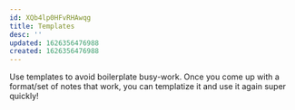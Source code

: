 ```yaml
---
id: XQb4lp0HFvRHAwqg
title: Templates
desc: ''
updated: 1626356476988
created: 1626356476988
---
```


Use templates to avoid boilerplate busy-work. Once you come up with a format/set of notes that work, you can templatize it and use it again super quickly! 

